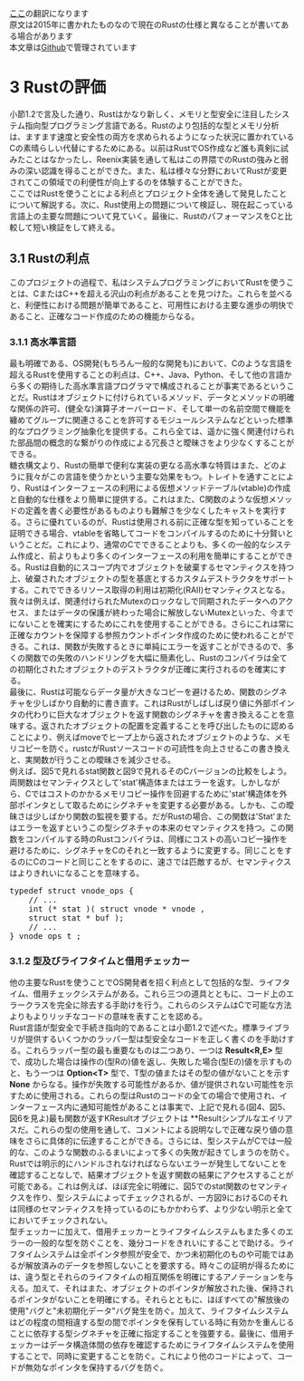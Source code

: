 <style type="text/css">
li.L0, li.L1, li.L2, li.L3, li.L4, li.L5, li.L6, li.L7, li.L8, li.L9
{
    list-style-type: decimal;
}
</style>
<script src="https://cdn.rawgit.com/google/code-prettify/master/loader/run_prettify.js?autoload=true&amp;skin=desert&amp;lang=rust" defer="defer"></script>
[ここ](http://scialex.github.io/reenix.pdf)の翻訳になります  
原文は2015年に書かれたものなので現在のRustの仕様と異なることが書いてある場合があります  
本文章は[Github](https://github.com/qwerty2501/reenix_paper_jp)で管理されています    
  
# 3 Rustの評価  
  
小節1.2で言及した通り、Rustはかなり新しく、メモリと型安全に注目したシステム指向型プログラミング言語である。Rustのより包括的な型とメモリ分析は、ますます速度と安全性の両方を求められるようになった状況に置かれているCの素晴らしい代替にするためにある。以前はRustでOS作成など誰も真剣に試みたことはなかったし、Reenix実装を通して私はこの界隈でのRustの強みと弱みの深い認識を得ることができた。また、私は様々な分野においてRustが変更されてこの領域での利便性が向上するのを体験することができた。  
ここではRustを使うことによる利点とプロジェクト全体を通して発見したことについて解説する。次に、Rust使用上の問題について検証し、現在起こっている言語上の主要な問題について見ていく。最後に、RustのパフォーマンスをCと比較して短い検証をして終える。  
  
## 3.1 Rustの利点  
  
このプロジェクトの過程で、私はシステムプログラミングにおいてRustを使うことは、CまたはC++を超える沢山の利点があることを見つけた。これらを並べると、利便性における問題が簡単であること、可用性における主要な進歩の明快であること、正確なコード作成のための機能からなる。  
  
### 3.1.1 高水準言語  
  
最も明確である、OS開発(もちろん一般的な開発も)において、Cのような言語を超えるRustを使用することの利点は、C++、Java、Python、そして他の言語から多くの期待した高水準言語プログラマで構成されることが事実であるということだ。Rustはオブジェクトに付けられているメソッド、データとメソッドの明確な関係の許可、(健全な)演算子オーバーロード、そして単一の名前空間で機能を纏めてグループに関連さることを許可するモジュールシステムなどといった標準的なプログラミング抽象化を提供する。これら全ては、遥かに強く関連付けられた部品間の概念的な繋がりの作成による冗長さと曖昧さをより少なくすることができる。  
糖衣構文より、Rustの簡単で便利な実装の更なる高水準な特質はまた、どのように我々がこの言語を使うかという主要な効果をもつ。トレイトを通すことにより、Rustはインターフェースの利用による仮想メソッドテーブル(vtable)の作成と自動的な仕様をより簡単に提供する。これはまた、C関数のような仮想メソッドの定義を書く必要性があるものよりも難解さを少なくしたキャストを実行する。さらに優れているのが、Rustは使用される前に正確な型を知っていることを証明できる場合、vtableを省略してコードをコンパイルするのために十分賢いということだ。これにより、通常のCでできることよりも、多くの一般的なシステム作成と、前よりもより多くのインターフェースの利用を簡単にすることができる。Rustは自動的にスコープ内でオブジェクトを破棄するセマンティクスを持つ上、破棄されたオブジェクトの型を基底とするカスタムデストラクタをサポートする。これでできるリソース取得の利用は初期化(RAII)セマンティクスとなる。我々は例えば、関連付けられたMutexのロックなしで同期されたデータへのアクセス、またはデータの保護が終わった場合に解放しないMutexといった、今までにないことを確実にするためにこれを使用することができる。さらにこれは常に正確なカウントを保障する参照カウントポインタ作成のために使われることができる。これは、関数が失敗するときに単純にエラーを返すことができるので、多くの関数での失敗のハンドリングを大幅に簡素化し、Rustのコンパイラは全ての初期化されたオブジェクトのデストラクタが正確に実行されるのを確実にする。  
最後に、Rustは可能ならデータ量が大きなコピーを避けるため、関数のシグネチャを少しばかり自動的に書き直す。これはRustがしばしば戻り値に外部ポインタの代わりに巨大なオブジェクトを返す関数のシグネチャを書き換えることを意味する。返されたオブジェクトの配置を定義することを呼び出したものに認めることにより、例えばmoveでヒープ上から返されたオブジェクトのような、メモリコピーを防ぐ。rustcがRustソースコードの可読性を向上させるこの書き換えと、実関数が行うことの曖昧さを減少させる。  
例えば、図5で見れるstat関数と図9で見れるそのCバージョンの比較をしよう。両関数はセマンティクスとして'stat'構造体またはエラーを返す。しかしながら、Cではコストのかかるメモリコピー操作を回避するために'stat'構造体を外部ポインタとして取るためにシグネチャを変更する必要がある。しかも、この曖昧さは少しばかり関数の監視を要する。だがRustの場合、この関数は'Stat'またはエラーを返すというこの型シグネチャの本来のセマンティクスを持つ。この関数をコンパイルする時のRustコンパイラは、同様にコストの高いコピー操作を避けるために、シグネチャをCのそれと一致するように変更する。同じことをするのにCのコードと同じことをするのに、速さでは匹敵するが、セマンティクスはよりきれいになることを意味する。  
  
<pre  class="prettyprint linenums: lang-c" >typedef struct vnode_ops {
    // ...
    int (* stat )( struct vnode * vnode ,
    struct stat * buf );
    // ...
} vnode_ops_t ;</pre>  
  
### 3.1.2 型及びライフタイムと借用チェッカー  
  
他の主要なRustを使うことでOS開発者を招く利点として包括的な型、ライフタイム、借用チェックシステムがある。これら三つの道具とともに、コード上のエラークラスを完全に除去する手助けを行う。これらのシステムはCで可能な方法よりもよりリッチなコードの意味を表すことを認める。  
Rust言語が型安全で手続き指向的であることは小節1.2で述べた。標準ライブラリが提供するいくつかのラッパー型は型安全なコードを正しく書くのを手助けする。これらラッパー型の最も重要なものは二つあり、一つは **Result&lt;R,E&gt;** 型で、成功した場合は操作の(型Rの)値を返し、失敗した場合(型Eの)値を示すものと、もう一つは **Option&lt;T&gt;** 型で、T型の値またはその型の値がないことを示す **None** からなる。操作が失敗する可能性があるか、値が提供されない可能性を示すために使用される。これらの型はRustのコードの全ての場合で使用され、インターフェース内に通知可能性があることは事実で、上記で見れる(図4、図5、図6を見よ)最も関数が返すKResultオブジェクトは **Resultシンプルなエイリアスだ。これらの型の使用を通して、コメントによる説明なしで正確な戻り値の意味をさらに具体的に伝達することができる。さらには、型システムがCでは一般的な、このような関数のふるまいによって多くの失敗が起きてしまうのを防ぐ。Rustでは明示的にハンドルされなければならないエラーが発生してないことを確認することなしで、結果オブジェクトを返す関数の結果にアクセスすることが可能である。これは例えば、ほぼ完全に明確に、図5でのstat関数のセマンティクスを作り、型システムによってチェックされるが、一方図9におけるCのそれは同様のセマンティクスを持っているのにもかかわらず、より少ない明示と全てにおいてチェックされない。  
型チェッカーに加えて、借用チェッカーとライフタイムシステムもまた多くのエラーの一般的な型を防ぐことを、幾分コードをきれいにすることで助ける。ライフタイムシステムは全ポインタ参照が安全で、かつ未初期化のものや可能ではあるが解放済みのデータを参照しないことを要求する。時々この証明が得るためには、違う型とそれらのライフタイムの相互関係を明確にするアノテーションを与える。加えて、それはまた、オブジェクトのポインタが解放された後、保持されるポインタがないことを明確にする。それらとともに、ほぼすべての"解放後の使用"バグと"未初期化データ"バグ発生を防ぐ。加えて、ライフタイムシステムはどの程度の間相違する型の間でポインタを保有している時に有効かを重んじることに依存する型シグネチャを正確に指定することを強要する。最後に、借用チェッカーはデータ構造体間の依存を確認するためにライフタイムシステムを使用することで、同時に変更することを防ぐ。これにより他のコードによって、コードが無効なポインタを保持するバグを防ぐ。  
  
